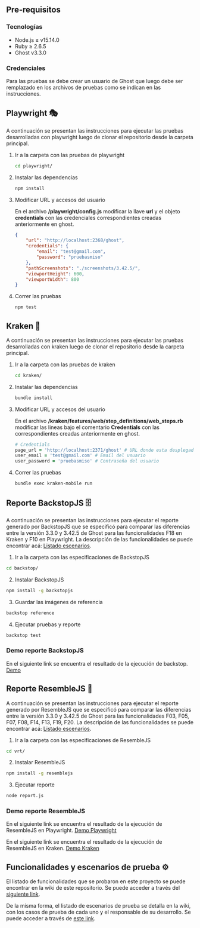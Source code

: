 ## Pre-requisitos

### Tecnologías

- Node.js ≥ v15.14.0
- Ruby ≥ 2.6.5
- Ghost v3.3.0

### Credenciales

Para las pruebas se debe crear un usuario de Ghost que luego debe ser remplazado en los archivos de pruebas como se indican en las instrucciones.

## Playwright 🎭

A continuación se presentan las instrucciones para ejecutar las pruebas desarrolladas con playwright luego de clonar el repositorio desde la carpeta principal.

1. Ir a la carpeta con las pruebas de playwright

    ```bash
    cd playwright/
    ```

2. Instalar las dependencias

    ```bash
    npm install
    ```

3. Modificar URL y accesos del usuario

    En el archivo **/playwright/config.js** modificar la llave **url** y el objeto **credentials** con las credenciales correspondientes creadas anteriormente en ghost.

    ```json
    {
        "url": "http://localhost:2368/ghost",
        "credentials": {
            "email": "test@gmail.com",
            "password": "pruebasmiso"
        },
        "pathScreenshots": "./screenshots/3.42.5/",
        "viewportHeight": 600,
        "viewportWidth": 800
    }
    ```

4. Correr las pruebas

    ```bash
    npm test
    ```

## Kraken 🐙

A continuación se presentan las instrucciones para ejecutar las pruebas desarrolladas con kraken luego de clonar el repositorio desde la carpeta principal.

1. Ir a la carpeta con las pruebas de kraken

    ```bash
    cd kraken/
    ```

2. Instalar las dependencias

    ```bash
    bundle install
    ```

3. Modificar URL y accesos del usuario

    En el archivo **/kraken/features/web/step_definitions/web_steps.rb** modificar las lineas bajo el comentario **Credentials** con las correspondientes creadas anteriormente en ghost.

    ```ruby
    # Credentials
    page_url = 'http://localhost:2371/ghost' # URL donde esta desplegado Ghost
    user_email = 'test@gmail.com' # Email del usuario
    user_password = 'pruebasmiso' # Contraseña del usuario
    ```

4. Correr las pruebas

    ```bash
    bundle exec kraken-mobile run
    ```

## Reporte BackstopJS 🗄

A continuación se presentan las instrucciones para ejecutar el reporte generado por BackstopJS que se especificó para comparar las diferencias entre la versión 3.3.0 y 3.42.5 de Ghost para las funcionalidades F18 en Kraken y F10 en Playwright. La descripción de las funcionalidades se puede encontrar acá: [Listado escenarios](https://github.com/wrravelo2021/pruebasE2EMISO/wiki/Listado-de-escenarios-de-prueba).

1. Ir a la carpeta con las especificaciones de BackstopJS

  ```bash
  cd backstop/
  ```

2. Instalar BackstopJS

  ```bash
  npm install -g backstopjs
  ```

3. Guardar las imágenes de referencia

  ```bash
  backstop reference
  ```

4. Ejecutar pruebas y reporte

  ```bash
  backstop test
  ```
  
### Demo reporte BackstopJS

En el siguiente link se encuentra el resultado de la ejecución de backstop. [Demo](https://wrravelo2021.github.io/pruebasE2EMISO/backstop/backstop_data/html_report/index.html)

## Reporte ResembleJS 🤖

A continuación se presentan las instrucciones para ejecutar el reporte generado por ResembleJS que se especificó para comparar las diferencias entre la versión 3.3.0 y 3.42.5 de Ghost para las funcionalidades F03, F05, F07, F08, F14, F13, F19, F20. La descripción de las funcionalidades se puede encontrar acá: [Listado escenarios](https://github.com/wrravelo2021/pruebasE2EMISO/wiki/Listado-de-escenarios-de-prueba).

1. Ir a la carpeta con las especificaciones de ResembleJS

  ```bash
  cd vrt/
  ```
  
2. Instalar ResembleJS

  ```bash
  npm install -g resemblejs
  ```
  
3. Ejecutar reporte

  ```bash
  node report.js
  ```
  
### Demo reporte ResembleJS

En el siguiente link se encuentra el resultado de la ejecución de ResembleJS en Playwright. [Demo Playwright](https://raw.githack.com/wrravelo2021/pruebasE2EMISO/master/vrt/report-playwright.html)

En el siguiente link se encuentra el resultado de la ejecución de ResembleJS en Kraken. [Demo Kraken](https://raw.githack.com/wrravelo2021/pruebasE2EMISO/master/vrt/report-kraken.html)

## Funcionalidades y escenarios de prueba ⚙️

El listado de funcionalidades que se probaron en este proyecto se puede encontrar en la wiki de este repositorio. Se puede acceder a través del [siguiente link](https://github.com/wrravelo2021/pruebasE2EMISO/wiki/Listado-de-funcionalidades).

De la misma forma, el listado de escenarios de prueba se detalla en la wiki, con los casos de prueba de cada uno y el responsable de su desarrollo. Se puede acceder a través de [este link](https://github.com/wrravelo2021/pruebasE2EMISO/wiki/Listado-de-escenarios-de-prueba).
